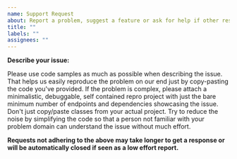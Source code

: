 ```yaml
---
name: Support Request
about: Report a problem, suggest a feature or ask for help if other resources are not helpful.
title: ""
labels: ""
assignees: ""
---
```


**Describe your issue:**

Please use code samples as much as possible when describing the issue. That helps us easily reproduce the problem on our end just by copy-pasting the code you've provided. 
If the problem is complex, please attach a minimalistic, debuggable, self contained repro project with just the bare minimum number of endpoints and dependencies showcasing the issue. 
Don't just copy/paste classes from your actual project. Try to reduce the noise by simplifying the code so that a person not familiar with your problem domain can understand the issue without much effort. 

**Requests not adhering to the above may take longer to get a response or will be automatically closed if seen as a low effort report.**